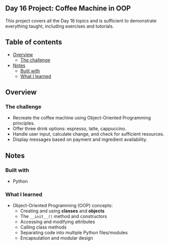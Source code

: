 ## Day 16 Project: Coffee Machine in OOP

This project covers all the Day 16 topics and is sufficient to demonstrate everything taught, including exercises and tutorials.

## Table of contents

- [Overview](#overview)  
  - [The challenge](#the-challenge)
- [Notes](#notes)  
  - [Built with](#built-with)  
  - [What I learned](#what-i-learned)  

## Overview

### The challenge

- Recreate the coffee machine using Object-Oriented Programming principles.
- Offer three drink options: espresso, latte, cappuccino.
- Handle user input, calculate change, and check for sufficient resources.
- Display messages based on payment and ingredient availability.

## Notes

### Built with

- Python

### What I learned

- Object-Oriented Programming (OOP) concepts:
  - Creating and using **classes** and **objects**
  - The `__init__()` method and constructors
  - Accessing and modifying attributes
  - Calling class methods
  - Separating code into multiple Python files/modules
  - Encapsulation and modular design
